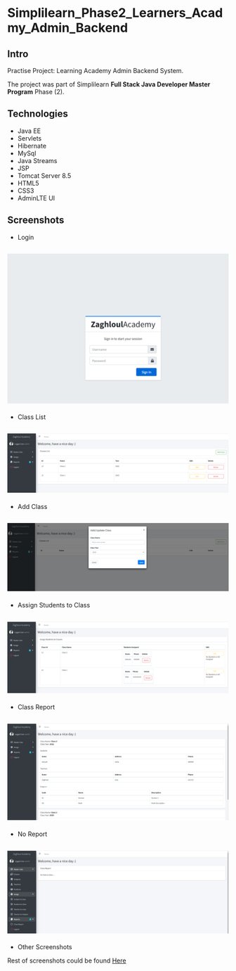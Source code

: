 # Simplilearn_Phase2_Learners_Acadmy_Admin_Backend

## Intro

Practise Project: Learning Academy Admin Backend System.

The project was part of Simplilearn **Full Stack Java Developer Master Program** Phase (2).

## Technologies
- Java EE
- Servlets
- Hibernate
- MySql
- Java Streams
- JSP
- Tomcat Server 8.5
- HTML5
- CSS3
- AdminLTE UI

## Screenshots

- Login

![Login](https://github.com/kamarz01/Simplilearn_Phase2_Learners_Acadmy_Admin_Backend/blob/main/Screenshots/Login.png "Login")
------------
- Class List

![Class List](https://github.com/kamarz01/Simplilearn_Phase2_Learners_Acadmy_Admin_Backend/blob/main/Screenshots/ClassList.png "Class List")
------------
- Add Class

![Add Class](https://github.com/kamarz01/Simplilearn_Phase2_Learners_Acadmy_Admin_Backend/blob/main/Screenshots/AddClass.png "Add Class")
------------
- Assign Students to Class

![Assign Students to Class](https://github.com/kamarz01/Simplilearn_Phase2_Learners_Acadmy_Admin_Backend/blob/main/Screenshots/ClassWithStudents.png "Assign Students to Class")
------------
- Class Report

![Class Report](https://github.com/kamarz01/Simplilearn_Phase2_Learners_Acadmy_Admin_Backend/blob/main/Screenshots/ClassReport.png "Class Report")
------------
- No Report

![No Report](https://github.com/kamarz01/Simplilearn_Phase2_Learners_Acadmy_Admin_Backend/blob/main/Screenshots/NoDataReport.png "No Report")
------------
- Other Screenshots

Rest of screenshots could be found [Here](https://github.com/kamarz01/Simplilearn_Phase2_Learners_Acadmy_Admin_Backend/tree/main/Screenshots "Here")
